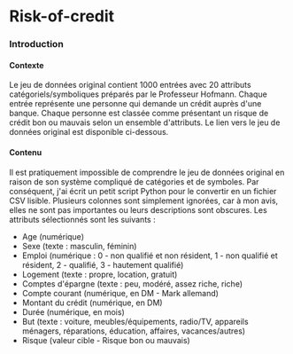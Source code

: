 # Risk-of-credit
### Introduction

#### Contexte
Le jeu de données original contient 1000 entrées avec 20 attributs catégoriels/symboliques préparés par le Professeur Hofmann. Chaque entrée représente une personne qui demande un crédit auprès d'une banque. Chaque personne est classée comme présentant un risque de crédit bon ou mauvais selon un ensemble d'attributs. Le lien vers le jeu de données original est disponible ci-dessous.

#### Contenu
Il est pratiquement impossible de comprendre le jeu de données original en raison de son système compliqué de catégories et de symboles. Par conséquent, j'ai écrit un petit script Python pour le convertir en un fichier CSV lisible. Plusieurs colonnes sont simplement ignorées, car à mon avis, elles ne sont pas importantes ou leurs descriptions sont obscures. Les attributs sélectionnés sont les suivants :
- Age (numérique)
- Sexe (texte : masculin, féminin)
- Emploi (numérique : 0 - non qualifié et non résident, 1 - non qualifié et résident, 2 - qualifié, 3 - hautement qualifié)
- Logement (texte : propre, location, gratuit)
- Comptes d'épargne (texte : peu, modéré, assez riche, riche)
- Compte courant (numérique, en DM - Mark allemand)
- Montant du crédit (numérique, en DM)
- Durée (numérique, en mois)
- But (texte : voiture, meubles/équipements, radio/TV, appareils ménagers, réparations, éducation, affaires, vacances/autres)
- Risque (valeur cible - Risque bon ou mauvais)


